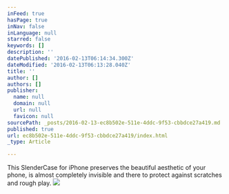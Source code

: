 ```yaml
---
inFeed: true
hasPage: true
inNav: false
inLanguage: null
starred: false
keywords: []
description: ''
datePublished: '2016-02-13T06:14:34.300Z'
dateModified: '2016-02-13T06:13:28.040Z'
title: ''
author: []
authors: []
publisher:
  name: null
  domain: null
  url: null
  favicon: null
sourcePath: _posts/2016-02-13-ec8b502e-511e-4ddc-9f53-cbbdce27a419.md
published: true
url: ec8b502e-511e-4ddc-9f53-cbbdce27a419/index.html
_type: Article

---
```

This SlenderCase for iPhone preserves the beautiful aesthetic of your phone, is almost completely invisible and there to protect against scratches and rough play.  ![](https://the-grid-user-content.s3-us-west-2.amazonaws.com/9f52ee06-4ccf-4d9c-a7ec-a4fda6e0b1ae.jpg)
